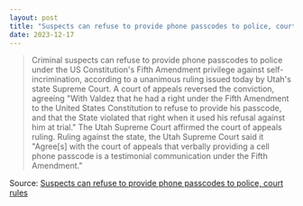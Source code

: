 ```yaml
---
layout: post
title: "Suspects can refuse to provide phone passcodes to police, court rules"
date: 2023-12-17
---
```


> Criminal suspects can refuse to provide phone passcodes to police under the US Constitution's Fifth Amendment privilege against self-incrimination, according to a unanimous ruling issued today by Utah's state Supreme Court. A court of appeals reversed the conviction, agreeing "With Valdez that he had a right under the Fifth Amendment to the United States Constitution to refuse to provide his passcode, and that the State violated that right when it used his refusal against him at trial." The Utah Supreme Court affirmed the court of appeals ruling. Ruling against the state, the Utah Supreme Court said it "Agree[s] with the court of appeals that verbally providing a cell phone passcode is a testimonial communication under the Fifth Amendment."

Source: [Suspects can refuse to provide phone passcodes to police, court rules](https://arstechnica.com/tech-policy/2023/12/suspects-can-refuse-to-provide-phone-passcodes-to-police-court-rules/)
